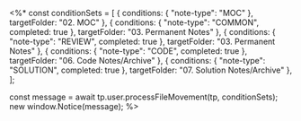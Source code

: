 <%*
const conditionSets = [
    { conditions: { "note-type": "MOC" }, targetFolder: "02. MOC" },
    { conditions: { "note-type": "COMMON", completed: true }, targetFolder: "03. Permanent Notes" },
    { conditions: { "note-type": "REVIEW", completed: true }, targetFolder: "03. Permanent Notes" },
    { conditions: { "note-type": "CODE", completed: true }, targetFolder: "06. Code Notes/Archive" },
    { conditions: { "note-type": "SOLUTION", completed: true }, targetFolder: "07. Solution Notes/Archive" },
];

const message = await tp.user.processFileMovement(tp, conditionSets);
new window.Notice(message);
%>